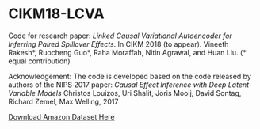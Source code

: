 # CIKM18-LCVA
Code for research paper:
*Linked Causal Variational Autoencoder for Inferring Paired Spillover Effects*. In CIKM 2018 (to appear).
Vineeth Rakesh\*, Ruocheng Guo\*, Raha Moraffah, Nitin Agrawal, and Huan Liu. (\* equal contribution)

Acknowledgement:
The code is developed based on the code released by authors of the NIPS 2017 paper:
*Causal Effect Inference with Deep Latent-Variable Models*
Christos Louizos, Uri Shalit, Joris Mooij, David Sontag, Richard Zemel, Max Welling, 2017

[Download Amazon Dataset Here](https://drive.google.com/drive/folders/1Ff_GdfjhrDFbZiRW0z81lGJW-cUrYmo1?usp=sharing)
